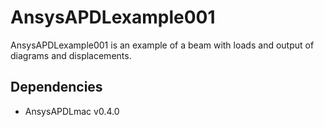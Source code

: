 # AnsysAPDLexample001

AnsysAPDLexample001 is an example of a beam with loads and output of diagrams and displacements.

## Dependencies
* AnsysAPDLmac v0.4.0
